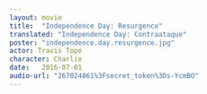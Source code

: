 ```yaml
---
layout: movie
title:  "Independence Day: Resurgence"
translated: "Independence Day: Contraataque"
poster: "independence.day.resurgence.jpg"
actor: Travis Tope
character: Charlie
date:   2016-07-01
audio-url: "267024861%3Fsecret_token%3Ds-YcmBO"
---
```

